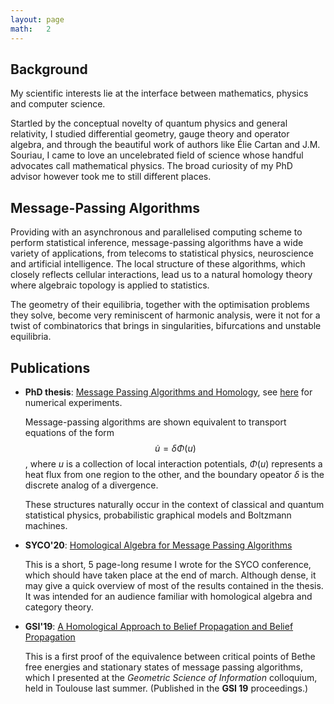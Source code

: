 ```yaml
---
layout: page
math:   2
---
```


[bp]: /bp

## Background 

My scientific interests lie at the interface between 
mathematics, physics and computer science. 

Startled by the conceptual novelty of quantum physics and general relativity, 
I studied differential geometry, gauge theory and operator algebra, 
and through the beautiful work of authors like &Eacute;lie Cartan and J.M. Souriau, 
I came to love an uncelebrated field of science whose handful advocates 
call mathematical physics.
The broad curiosity of my PhD advisor however took me to still different places.

## Message-Passing Algorithms 

Providing with an asynchronous and parallelised computing 
scheme to perform statistical inference, 
message-passing algorithms have a wide variety of applications, 
from telecoms to statistical physics, neuroscience and artificial intelligence. 
The local structure of these algorithms, 
which closely reflects cellular interactions, lead us to a natural homology theory
where algebraic topology is applied to statistics.

The geometry of their equilibria, together with the optimisation problems they solve, 
become very reminiscent of harmonic analysis, 
were it not for a twist of combinatorics that brings in 
singularities, bifurcations and unstable equilibria. 

## Publications 

- __PhD thesis__: [Message Passing Algorithms and Homology][phd], 
    see [here][bp] for numerical experiments. 
    
    Message-passing algorithms are shown equivalent to transport equations 
    of the form $$ \dot u = \delta \Phi(u) $$,
    where $u$ is a collection of local interaction potentials, 
    $\Phi(u)$ represents a heat flux from one region to the other,
    and the boundary opeator $\delta$ is the discrete analog of a divergence. 

    These structures naturally occur in the context of classical and quantum 
    statistical physics, probabilistic graphical models and Boltzmann machines. 

- __SYCO'20__: [Homological Algebra for Message Passing Algorithms][syco]

    This is a short, 5 page-long resume I wrote for the SYCO conference, 
    which should have taken place at the end of march.
    Although dense, it may give a quick overview of 
    most of the results contained in the thesis. 
    It was intended for an audience familiar with homological algebra and 
    category theory.

- __GSI'19__:
[A Homological Approach to Belief Propagation and Belief Propagation][gsi]
    
    This is a first proof of the equivalence between critical points 
    of Bethe free energies and stationary states of message passing algorithms, 
    which I presented at the _Geometric Science of Information_ colloquium, 
    held in Toulouse last summer. (Published in the __GSI 19__ proceedings.)


[phd]:/assets/bib/Peltre-Message_Passing_Algorithms_and_Homology.pdf 
[syco]:/assets/bib/Peltre-Homological_Algebra_for_Message_Passing_Algorithms.pdf
[gsi]:https://arxiv.org/abs/1903.06088.pdf
